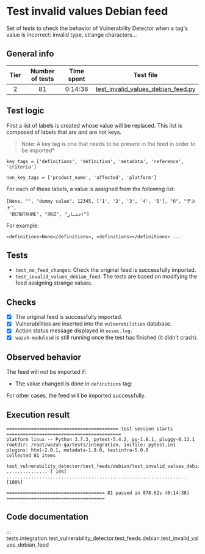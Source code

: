 # Test invalid values Debian feed

Set of tests to check the behavior of Vulnerability Detector when a tag's value is incorrect: invalid type, strange
characters...

## General info

|Tier | Number of tests | Time spent| Test file |
|:--:|:--:|:--:|:--:|
| 2 | 81  | 0:14:38 | [test_invalid_values_debian_feed.py](../../../test_feeds/debian/test_invalid_values_debian_feed.py)|

## Test logic

First a list of labels is created whose value will be replaced. This list is composed of labels that are and are not keys.

> Note: A key tag is one that needs to be present in the feed in order to be imported*

```
key_tags = ['definitions', 'definition', 'metadata', 'reference', 'criteria']

non_key_tags = ['product_name', 'affected', 'platform']
```

For each of these labels, a value is assigned from the following list:

```
[None, "", "dummy value", 12345, ['1', '2', '3', '4', '5'], "ñ", "テスト",
 "ИСПЫТАНИЕ", "测试", "اختبار"]
```

For example:

```
<definitions>None</definitions>, <definitions></definitions> ...
```

## Tests

- `test_no_feed_changes`: Check the original feed is successfully imported.
- `test_invalid_values_debian_feed`: The tests are based on modifying the feed assigning strange values.

## Checks

- [x] The original feed is successfully imported.
- [x] Vulnerabilities are inserted into the `vulnerabilities` database.
- [x] Action status message displayed in `ossec.log`.
- [x] `wazuh-modulesd` is still running once the test has finished (it didn't crash).

## Observed behavior

The feed will not be imported if:

- The value changed is done in `definitions` tag:

For other cases, the feed will be imported successfully.

## Execution result

```
========================================= test session starts ==========================================
platform linux -- Python 3.7.3, pytest-5.4.2, py-1.8.1, pluggy-0.13.1
rootdir: /root/wazuh-qa/tests/integration, inifile: pytest.ini
plugins: html-2.0.1, metadata-1.9.0, testinfra-5.0.0
collected 81 items

test_vulnerability_detector/test_feeds/debian/test_invalid_values_debian_feed.py ............... [ 18%]
..................................................................                               [100%]

==================================== 81 passed in 878.62s (0:14:38) ====================================
```

## Code documentation

::: tests.integration.test_vulnerability_detector.test_feeds.debian.test_invalid_values_debian_feed
